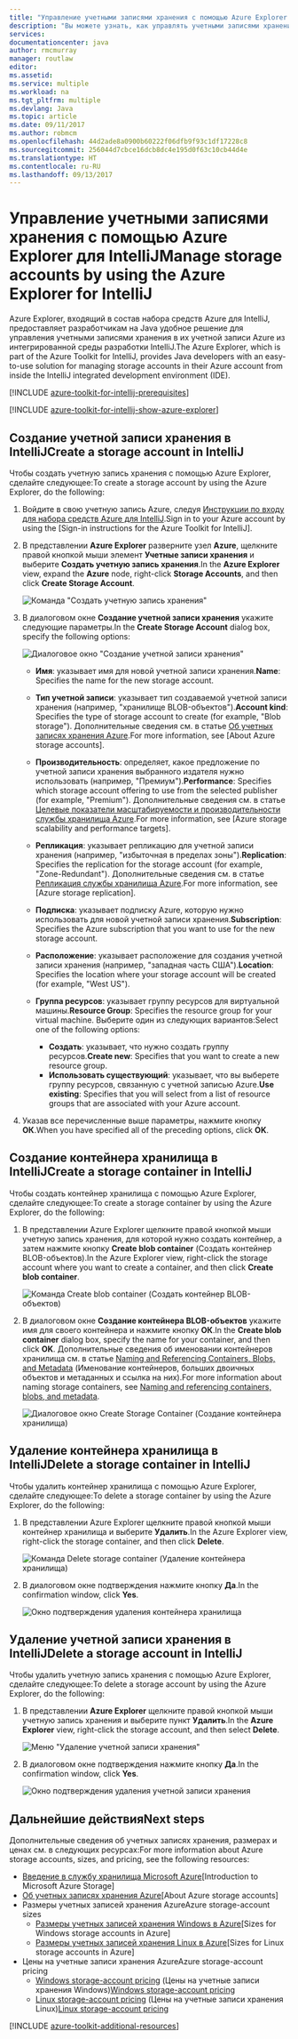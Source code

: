 ```yaml
---
title: "Управление учетными записями хранения с помощью Azure Explorer для IntelliJ"
description: "Вы можете узнать, как управлять учетными записями хранения Azure с помощью Azure Explorer для IntelliJ."
services: 
documentationcenter: java
author: rmcmurray
manager: routlaw
editor: 
ms.assetid: 
ms.service: multiple
ms.workload: na
ms.tgt_pltfrm: multiple
ms.devlang: Java
ms.topic: article
ms.date: 09/11/2017
ms.author: robmcm
ms.openlocfilehash: 44d2ade8a0900b60222f06dfb9f93c1df17228c8
ms.sourcegitcommit: 256044d7cbce16dcb8dc4e195d0f63c10cb44d4e
ms.translationtype: HT
ms.contentlocale: ru-RU
ms.lasthandoff: 09/13/2017
---
```

# <a name="manage-storage-accounts-by-using-the-azure-explorer-for-intellij"></a><span data-ttu-id="4effd-103">Управление учетными записями хранения с помощью Azure Explorer для IntelliJ</span><span class="sxs-lookup"><span data-stu-id="4effd-103">Manage storage accounts by using the Azure Explorer for IntelliJ</span></span>

<span data-ttu-id="4effd-104">Azure Explorer, входящий в состав набора средств Azure для IntelliJ, предоставляет разработчикам на Java удобное решение для управления учетными записями хранения в их учетной записи Azure из интегрированной среды разработки IntelliJ.</span><span class="sxs-lookup"><span data-stu-id="4effd-104">The Azure Explorer, which is part of the Azure Toolkit for IntelliJ, provides Java developers with an easy-to-use solution for managing storage accounts in their Azure account from inside the IntelliJ integrated development environment (IDE).</span></span>

[!INCLUDE [azure-toolkit-for-intellij-prerequisites](../includes/azure-toolkit-for-intellij-prerequisites.md)]

[!INCLUDE [azure-toolkit-for-intellij-show-azure-explorer](../includes/azure-toolkit-for-intellij-show-azure-explorer.md)]

## <a name="create-a-storage-account-in-intellij"></a><span data-ttu-id="4effd-105">Создание учетной записи хранения в IntelliJ</span><span class="sxs-lookup"><span data-stu-id="4effd-105">Create a storage account in IntelliJ</span></span>

<span data-ttu-id="4effd-106">Чтобы создать учетную запись хранения с помощью Azure Explorer, сделайте следующее:</span><span class="sxs-lookup"><span data-stu-id="4effd-106">To create a storage account by using the Azure Explorer, do the following:</span></span>

1. <span data-ttu-id="4effd-107">Войдите в свою учетную запись Azure, следуя [Инструкции по входу для набора средств Azure для IntelliJ].</span><span class="sxs-lookup"><span data-stu-id="4effd-107">Sign in to your Azure account by using the [Sign-in instructions for the Azure Toolkit for IntelliJ].</span></span> 

2. <span data-ttu-id="4effd-108">В представлении **Azure Explorer** разверните узел **Azure**, щелкните правой кнопкой мыши элемент **Учетные записи хранения** и выберите **Создать учетную запись хранения**.</span><span class="sxs-lookup"><span data-stu-id="4effd-108">In the **Azure Explorer** view, expand the **Azure** node, right-click **Storage Accounts**, and then click **Create Storage Account**.</span></span>

   ![Команда "Создать учетную запись хранения"][CS01]

3. <span data-ttu-id="4effd-110">В диалоговом окне **Создание учетной записи хранения** укажите следующие параметры.</span><span class="sxs-lookup"><span data-stu-id="4effd-110">In the **Create Storage Account** dialog box, specify the following options:</span></span>

   ![Диалоговое окно "Создание учетной записи хранения"][CS02]

   * <span data-ttu-id="4effd-112">**Имя**: указывает имя для новой учетной записи хранения.</span><span class="sxs-lookup"><span data-stu-id="4effd-112">**Name**: Specifies the name for the new storage account.</span></span>

   * <span data-ttu-id="4effd-113">**Тип учетной записи**: указывает тип создаваемой учетной записи хранения (например, "хранилище BLOB-объектов").</span><span class="sxs-lookup"><span data-stu-id="4effd-113">**Account kind**: Specifies the type of storage account to create (for example, "Blob storage").</span></span> <span data-ttu-id="4effd-114">Дополнительные сведения см. в статье [Об учетных записях хранения Azure].</span><span class="sxs-lookup"><span data-stu-id="4effd-114">For more information, see [About Azure storage accounts].</span></span> 

   * <span data-ttu-id="4effd-115">**Производительность**: определяет, какое предложение по учетной записи хранения выбранного издателя нужно использовать (например, "Премиум").</span><span class="sxs-lookup"><span data-stu-id="4effd-115">**Performance**: Specifies which storage account offering to use from the selected publisher (for example, "Premium").</span></span> <span data-ttu-id="4effd-116">Дополнительные сведения см. в статье [Целевые показатели масштабируемости и производительности службы хранилища Azure].</span><span class="sxs-lookup"><span data-stu-id="4effd-116">For more information, see [Azure storage scalability and performance targets].</span></span> 

   * <span data-ttu-id="4effd-117">**Репликация**: указывает репликацию для учетной записи хранения (например, "избыточная в пределах зоны").</span><span class="sxs-lookup"><span data-stu-id="4effd-117">**Replication**: Specifies the replication for the storage account (for example, "Zone-Redundant").</span></span> <span data-ttu-id="4effd-118">Дополнительные сведения см. в статье [Репликация службы хранилища Azure].</span><span class="sxs-lookup"><span data-stu-id="4effd-118">For more information, see [Azure storage replication].</span></span> 

   * <span data-ttu-id="4effd-119">**Подписка**: указывает подписку Azure, которую нужно использовать для новой учетной записи хранения.</span><span class="sxs-lookup"><span data-stu-id="4effd-119">**Subscription**: Specifies the Azure subscription that you want to use for the new storage account.</span></span>

   * <span data-ttu-id="4effd-120">**Расположение**: указывает расположение для создания учетной записи хранения (например, "западная часть США").</span><span class="sxs-lookup"><span data-stu-id="4effd-120">**Location**: Specifies the location where your storage account will be created (for example, "West US").</span></span>

   * <span data-ttu-id="4effd-121">**Группа ресурсов**: указывает группу ресурсов для виртуальной машины.</span><span class="sxs-lookup"><span data-stu-id="4effd-121">**Resource Group**: Specifies the resource group for your virtual machine.</span></span> <span data-ttu-id="4effd-122">Выберите один из следующих вариантов:</span><span class="sxs-lookup"><span data-stu-id="4effd-122">Select one of the following options:</span></span>
      * <span data-ttu-id="4effd-123">**Создать**: указывает, что нужно создать группу ресурсов.</span><span class="sxs-lookup"><span data-stu-id="4effd-123">**Create new**: Specifies that you want to create a new resource group.</span></span>
      * <span data-ttu-id="4effd-124">**Использовать существующий**: указывает, что вы выберете группу ресурсов, связанную с учетной записью Azure.</span><span class="sxs-lookup"><span data-stu-id="4effd-124">**Use existing**: Specifies that you will select from a list of resource groups that are associated with your Azure account.</span></span>

4. <span data-ttu-id="4effd-125">Указав все перечисленные выше параметры, нажмите кнопку **ОК**.</span><span class="sxs-lookup"><span data-stu-id="4effd-125">When you have specified all of the preceding options, click **OK**.</span></span>

## <a name="create-a-storage-container-in-intellij"></a><span data-ttu-id="4effd-126">Создание контейнера хранилища в IntelliJ</span><span class="sxs-lookup"><span data-stu-id="4effd-126">Create a storage container in IntelliJ</span></span>

<span data-ttu-id="4effd-127">Чтобы создать контейнер хранилища с помощью Azure Explorer, сделайте следующее:</span><span class="sxs-lookup"><span data-stu-id="4effd-127">To create a storage container by using the Azure Explorer, do the following:</span></span>

1. <span data-ttu-id="4effd-128">В представлении Azure Explorer щелкните правой кнопкой мыши учетную запись хранения, для которой нужно создать контейнер, а затем нажмите кнопку **Create blob container** (Создать контейнер BLOB-объектов).</span><span class="sxs-lookup"><span data-stu-id="4effd-128">In the Azure Explorer view, right-click the storage account where you want to create a container, and then click **Create blob container**.</span></span>

   ![Команда Create blob container (Создать контейнер BLOB-объектов)][CC01]

2. <span data-ttu-id="4effd-130">В диалоговом окне **Создание контейнера BLOB-объектов** укажите имя для своего контейнера и нажмите кнопку **ОК**.</span><span class="sxs-lookup"><span data-stu-id="4effd-130">In the **Create blob container** dialog box, specify the name for your container, and then click **OK**.</span></span> <span data-ttu-id="4effd-131">Дополнительные сведения об именовании контейнеров хранилища см. в статье [Naming and Referencing Containers, Blobs, and Metadata] (Именование контейнеров, больших двоичных объектов и метаданных и ссылка на них).</span><span class="sxs-lookup"><span data-stu-id="4effd-131">For more information about naming storage containers, see [Naming and referencing containers, blobs, and metadata].</span></span>

   ![Диалоговое окно Create Storage Container (Создание контейнера хранилища)][CC02]

## <a name="delete-a-storage-container-in-intellij"></a><span data-ttu-id="4effd-133">Удаление контейнера хранилища в IntelliJ</span><span class="sxs-lookup"><span data-stu-id="4effd-133">Delete a storage container in IntelliJ</span></span>

<span data-ttu-id="4effd-134">Чтобы удалить контейнер хранилища с помощью Azure Explorer, сделайте следующее:</span><span class="sxs-lookup"><span data-stu-id="4effd-134">To delete a storage container by using the Azure Explorer, do the following:</span></span>

1. <span data-ttu-id="4effd-135">В представлении Azure Explorer щелкните правой кнопкой мыши контейнер хранилища и выберите **Удалить**.</span><span class="sxs-lookup"><span data-stu-id="4effd-135">In the Azure Explorer view, right-click the storage container, and then click **Delete**.</span></span>

   ![Команда Delete storage container (Удаление контейнера хранилища)][DC01]

2. <span data-ttu-id="4effd-137">В диалоговом окне подтверждения нажмите кнопку **Да**.</span><span class="sxs-lookup"><span data-stu-id="4effd-137">In the confirmation window, click **Yes**.</span></span>

   ![Окно подтверждения удаления контейнера хранилища][DC02]

## <a name="delete-a-storage-account-in-intellij"></a><span data-ttu-id="4effd-139">Удаление учетной записи хранения в IntelliJ</span><span class="sxs-lookup"><span data-stu-id="4effd-139">Delete a storage account in IntelliJ</span></span>

<span data-ttu-id="4effd-140">Чтобы удалить учетную запись хранения с помощью Azure Explorer, сделайте следующее:</span><span class="sxs-lookup"><span data-stu-id="4effd-140">To delete a storage account by using the Azure Explorer, do the following:</span></span>

1. <span data-ttu-id="4effd-141">В представлении **Azure Explorer** щелкните правой кнопкой мыши учетную запись хранения и выберите пункт **Удалить**.</span><span class="sxs-lookup"><span data-stu-id="4effd-141">In the **Azure Explorer** view, right-click the storage account, and then select **Delete**.</span></span>

   ![Меню "Удаление учетной записи хранения"][DS01]

2. <span data-ttu-id="4effd-143">В диалоговом окне подтверждения нажмите кнопку **Да**.</span><span class="sxs-lookup"><span data-stu-id="4effd-143">In the confirmation window, click **Yes**.</span></span>

   ![Окно подтверждения удаления учетной записи хранения][DS02]

## <a name="next-steps"></a><span data-ttu-id="4effd-145">Дальнейшие действия</span><span class="sxs-lookup"><span data-stu-id="4effd-145">Next steps</span></span>

<span data-ttu-id="4effd-146">Дополнительные сведения об учетных записях хранения, размерах и ценах см. в следующих ресурсах:</span><span class="sxs-lookup"><span data-stu-id="4effd-146">For more information about Azure storage accounts, sizes, and pricing, see the following resources:</span></span>

* <span data-ttu-id="4effd-147">[Введение в службу хранилища Microsoft Azure]</span><span class="sxs-lookup"><span data-stu-id="4effd-147">[Introduction to Microsoft Azure Storage]</span></span>
* <span data-ttu-id="4effd-148">[Об учетных записях хранения Azure]</span><span class="sxs-lookup"><span data-stu-id="4effd-148">[About Azure storage accounts]</span></span>
* <span data-ttu-id="4effd-149">Размеры учетных записей хранения Azure</span><span class="sxs-lookup"><span data-stu-id="4effd-149">Azure storage-account sizes</span></span>
  * <span data-ttu-id="4effd-150">[Размеры учетных записей хранения Windows в Azure]</span><span class="sxs-lookup"><span data-stu-id="4effd-150">[Sizes for Windows storage accounts in Azure]</span></span>
  * <span data-ttu-id="4effd-151">[Размеры учетных записей хранения Linux в Azure]</span><span class="sxs-lookup"><span data-stu-id="4effd-151">[Sizes for Linux storage accounts in Azure]</span></span>
* <span data-ttu-id="4effd-152">Цены на учетные записи хранения Azure</span><span class="sxs-lookup"><span data-stu-id="4effd-152">Azure storage-account pricing</span></span>
  * <span data-ttu-id="4effd-153">[Windows storage-account pricing] (Цены на учетные записи хранения Windows)</span><span class="sxs-lookup"><span data-stu-id="4effd-153">[Windows storage-account pricing]</span></span>
  * <span data-ttu-id="4effd-154">[Linux storage-account pricing] (Цены на учетные записи хранения Linux)</span><span class="sxs-lookup"><span data-stu-id="4effd-154">[Linux storage-account pricing]</span></span>

[!INCLUDE [azure-toolkit-additional-resources](../includes/azure-toolkit-additional-resources.md)]

<!-- URL List -->

[Инструкции по входу для набора средств Azure для IntelliJ]: ./azure-toolkit-for-intellij-sign-in-instructions.md
[Введение в службу хранилища Microsoft Azure]: /azure/storage/storage-introduction
[Об учетных записях хранения Azure]: /azure/storage/storage-create-storage-account
[Репликация службы хранилища Azure]: /azure/storage/storage-redundancy
[Целевые показатели масштабируемости и производительности службы хранилища Azure]: /azure/storage/storage-scalability-targets
[Naming and Referencing Containers, Blobs, and Metadata]: http://go.microsoft.com/fwlink/?LinkId=255555 (Именование контейнеров, больших двоичных объектов и метаданных и ссылка на них)

[Размеры учетных записей хранения Windows в Azure]: /azure/virtual-machines/virtual-machines-windows-sizes
[Размеры учетных записей хранения Linux в Azure]: /azure/virtual-machines/virtual-machines-linux-sizes
[Windows storage-account pricing]: /pricing/details/virtual-machines/windows/ (Цены на учетные записи хранения Windows)
[Linux storage-account pricing]: /pricing/details/virtual-machines/linux/ (Цены на учетные записи хранения Linux)

<!-- IMG List -->

[CS01]: media/azure-toolkit-for-intellij-managing-storage-accounts-using-azure-explorer/CS01.png
[CS02]: media/azure-toolkit-for-intellij-managing-storage-accounts-using-azure-explorer/CS02.png
[CC01]: media/azure-toolkit-for-intellij-managing-storage-accounts-using-azure-explorer/CC01.png
[CC02]: media/azure-toolkit-for-intellij-managing-storage-accounts-using-azure-explorer/CC02.png

[DS01]: media/azure-toolkit-for-intellij-managing-storage-accounts-using-azure-explorer/DS01.png
[DS02]: media/azure-toolkit-for-intellij-managing-storage-accounts-using-azure-explorer/DS02.png
[DC01]: media/azure-toolkit-for-intellij-managing-storage-accounts-using-azure-explorer/DC01.png
[DC02]: media/azure-toolkit-for-intellij-managing-storage-accounts-using-azure-explorer/DC02.png
